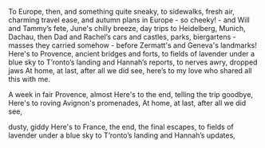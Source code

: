 To Europe, then, and something quite sneaky,
to sidewalks, fresh air, charming travel ease,
and autumn plans in Europe - so cheeky! -
and Will and Tammy’s fete, June's chilly breeze,
day trips to Heidelberg, Munich, Dachau,
then Dad and Rachel’s cars and castles, parks,
biergartens - masses they carried somehow -
before Zermatt's and Geneva's landmarks!
Here's to Provence, ancient bridges and forts,
to fields of lavender under a blue sky
to T’ronto’s landing and Hannah’s reports,
to nerves awry, dropped jaws 
At home, at last, after all we did see,
here’s to my love who shared all this with me.



A week in fair Provence, almost
Here's to the end, telling the trip goodbye,
Here's to roving Avignon's promenades,
At home, at last, after all we did see,


dusty, giddy
Here's to France, the end, the final escapes,
to fields of lavender under a blue sky
to T’ronto’s landing and Hannah’s updates,
